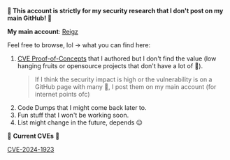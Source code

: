 **🌭 This account is strictly for my security research 
that I don't post on my main GitHub! 🌭**

**My main account**: [Reigz](https://github.com/reigz)

Feel free to browse, lol -> what you can find here:
1. [CVE Proof-of-Concepts](https://github.com/smurf-reigz/security/tree/main/proof-of-concepts) that I authored but I don't find the value (low hanging fruits or opensource projects that don't have a lot of 🌟).
    > If I think the security impact is high or the vulnerability is on a GitHub page with many 🌟, I post them on my main account (for internet points ofc)
2. Code Dumps that I might come back later to.
3. Fun stuff that I won't be working soon.
4. List might change in the future, depends 😉 

🌭 **Current CVEs** 🌭

[CVE-2024-1923](https://cve.mitre.org/cgi-bin/cvename.cgi?name=CVE-2024-1923)

